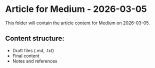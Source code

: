 # Article for Medium - 2026-03-05

This folder will contain the article content for Medium on 2026-03-05.

## Content structure:
- Draft files (.md, .txt)
- Final content
- Notes and references
